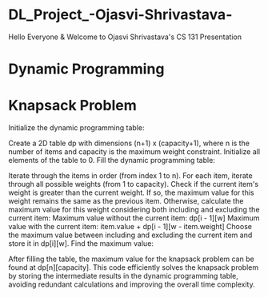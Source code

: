 # DL_Project_-Ojasvi-Shrivastava-
Hello Everyone & Welcome to Ojasvi Shrivastava's CS 131 Presentation

# Dynamic Programming

# Knapsack Problem 
Initialize the dynamic programming table:

Create a 2D table dp with dimensions (n+1) x (capacity+1), where n is the number of items and capacity is the maximum weight constraint.
Initialize all elements of the table to 0.
Fill the dynamic programming table:

Iterate through the items in order (from index 1 to n).
For each item, iterate through all possible weights (from 1 to capacity).
Check if the current item's weight is greater than the current weight.
If so, the maximum value for this weight remains the same as the previous item.
Otherwise, calculate the maximum value for this weight considering both including and excluding the current item:
Maximum value without the current item: dp[i - 1][w]
Maximum value with the current item: item.value + dp[i - 1][w - item.weight]
Choose the maximum value between including and excluding the current item and store it in dp[i][w].
Find the maximum value:

After filling the table, the maximum value for the knapsack problem can be found at dp[n][capacity].
This code efficiently solves the knapsack problem by storing the intermediate results in the dynamic programming table, avoiding redundant calculations and improving the overall time complexity.
